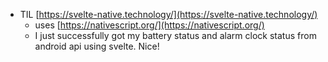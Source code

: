 *   TIL [https://svelte-native.technology/](https://svelte-native.technology/)
    *   uses [https://nativescript.org/](https://nativescript.org/)
    *   I just successfully got my battery status and alarm clock status from android api using svelte. Nice!